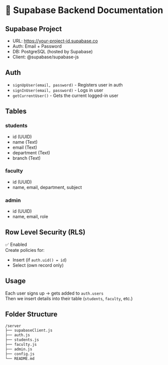 # 🔧 Supabase Backend Documentation

## Supabase Project
- URL: https://your-project-id.supabase.co
- Auth: Email + Password
- DB: PostgreSQL (hosted by Supabase)
- Client: @supabase/supabase-js

## Auth
- `signUpUser(email, password)` - Registers user in auth
- `signInUser(email, password)` - Logs in user
- `getCurrentUser()` - Gets the current logged-in user

## Tables
### students
- id (UUID)
- name (Text)
- email (Text)
- department (Text)
- branch (Text)

### faculty
- id (UUID)
- name, email, department, subject

### admin
- id (UUID)
- name, email, role

## Row Level Security (RLS)
✅ Enabled  
Create policies for:
- Insert (if `auth.uid() = id`)
- Select (own record only)

## Usage
Each user signs up → gets added to `auth.users`  
Then we insert details into their table (`students`, `faculty`, etc.)

## Folder Structure

```bash
/server
├── supabaseClient.js
├── auth.js
├── students.js
├── faculty.js
├── admin.js
├── config.js
└── README.md
